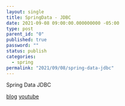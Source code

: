 ```yaml
---
layout: single
title: SpringData - JDBC
date: 2021-09-08 09:00:00.000000000 -05:00
type: post
parent_id: "0"
published: true
password: ""
status: publish
categories:
  - spring
permalink: "2021/09/08/spring-data-jdbc"
---
```


Spring Data JDBC

[blog](https://spring.io/blog/2018/09/24/spring-data-jdbc-references-and-aggregates)
[youtube](https://www.youtube.com/watch?v=SJlKBkZ2yAU)
